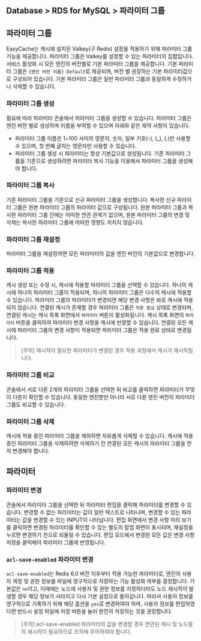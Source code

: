 ## Database > RDS for MySQL > 파라미터 그룹

## 파라미터 그룹

EasyCache는 캐시에 설치된 Valkey(구 Redis) 설정을 적용하기 위해 파라미터 그룹 기능을 제공합니다. 파라미터 그룹은 Valkey를 설정할 수 있는 파라미터의 집합입니다. 서비스 활성화 시 모든 엔진의 버전별로 기본 파라미터 그룹을 제공합니다. 기본 파라미터 그룹은 `{엔진 버전 이름} Default`로 제공되며, 버전 별 권장하는 기본 파라미터값으로 구성되어 있습니다. 기본 파라미터 그룹은 일반 파라미터 그룹과 동일하게 수정하거나 삭제할 수 있습니다.

### 파라미터 그룹 생성

필요에 따라 파라미터 콘솔에서 파라미터 그룹을 생성할 수 있습니다. 파라미터 그룹은 엔진 버전 별로 생성하며 이름을 부여할 수 있으며 아래와 같은 제약 사항이 있습니다.

* 파라미터 그룹 이름은 1~100 사이의 영문자, 숫자, 일부 기호(-), (_), (.)만 사용할 수 있으며, 첫 번째 글자는 영문자만 사용할 수 있습니다.
* 파라미터 그룹 생성 시 파라미터는 항상 기본값으로 생성됩니다. 기존 파라미터 그룹을 기준으로 생성하려면 파라미터 복사 기능을 이용해서 파라미터 그룹을 생성해야 합니다.

### 파라미터 그룹 복사

기존 파라미터 그룹을 기준으로 신규 파라미터 그룹을 생성합니다. 복사한 신규 파라미터 그룹은 원본 파라미터 그룹의 파라미터 값으로 구성됩니다. 원본 파라미터 그룹과 복사한 파라미터 그룹 간에는 어떠한 연관 관계가 없으며, 원본 파라미터 그룹의 변경 및 삭제는 복사한 파라미터 그룹에 어떠한 영향도 끼치지 않습니다.

### 파라미터 그룹 재설정

파라미터 그룹을 재설정하면 모든 파라미터의 값을 엔진 버전의 기본값으로 변경합니다.

### 파라미터 그룹 적용

캐시 생성 또는 수정 시, 캐시에 적용할 파라미터 그룹을 선택할 수 있습니다. 하나의 캐시에 하나의 파라미터 그룹이 적용되며, 하나의 파라미터 그룹은 다수의 캐시에 적용할 수 있습니다. 파라미터 그룹의 파라미터가 변경되면 해당 변경 사항은 바로 캐시에 적용되지 않습니다. 연결된 캐시가 존재할 경우 파라미터 그룹은 `적용 필요` 상태로 변경되며, 연결된 캐시는 캐시 목록 화면에서 `파라미터` 버튼이 활성화됩니다. 캐시 목록 화면의 `파라미터` 버튼을 클릭하여 파라미터 변경 사항을 캐시에 반영할 수 있습니다. 연결된 모든 캐시에 파라미터 그룹의 변경 사항이 적용되면 파라미터 그룹은 적용 완료 상태로 변경됩니다.

>[주의]
>재시작이 필요한 파라미터가 변경된 경우 적용 과정에서 캐시가 재시작됩니다.

### 파라미터 그룹 비교

콘솔에서 서로 다른 2개의 파라미터 그룹을 선택한 뒤 비교를 클릭하면 파라미터가 무엇이 다른지 확인할 수 있습니다. 동일한 엔진뿐만 아니라 서로 다른 엔진 버전의 파라미터 그룹도 비교할 수 있습니다.

### 파라미터 그룹 삭제

캐시에 적용 중인 파라미터 그룹을 제외하면 자유롭게 삭제할 수 있습니다. 캐시에 적용 중인 파라미터 그룹을 삭제하려면 삭제하기 전 연결된 모든 캐시의 파라미터 그룹을 먼저 변경해야 합니다.

## 파라미터

### 파라미터 변경

콘솔에서 파라미터 그룹을 선택한 뒤 파라미터 편집을 클릭해 파라미터를 변경할 수 있습니다. 변경할 수 없는 파라미터는 값이 일반 텍스트로 나타나며, 변경할 수 있는 파라미터는 값을 변경할 수 있는 INPUT이 나타납니다. 편집 화면에서 변경 사항 미리 보기를 클릭하면 변경된 파라미터를 확인할 수 있는 별도의 팝업 화면이 표시되며, 재설정을 누르면 변경하기 전으로 되돌릴 수 있습니다. 편집 모드에서 변경한 모든 값은 변경 사항 저장을 클릭해야 파라미터 그룹에 반영됩니다.

### `acl-save-enabled` 파라미터 변경
`acl-save-enabled`는 Redis 6.0 버전 이후부터 적용 가능한 파라미터로, 엔진의 사용자 계정 및 권한 정보를 파일에 영구적으로 저장하는 기능 활성화 여부를 결정합니다. 기본값은 `no`이고, 이때에는 노드에 사용자 및 권한 정보를 지정하더라도 노드 재시작이 발생할 경우 해당 정보가 사라지고 다시 기본 설정으로 돌아갑니다. 따라서 사용자 정보를 영구적으로 기록하기 위해 해당 옵션을 `yes`로 변경하여야 하며, 사용자 정보를 편집하였다면 반드시 설정 파일에 저장 버튼을 눌러 완전히 저장하는 것을 권장합니다.

>[주의]
>acl-save-enabled 파라미터의 값을 변경할 경우 연관된 캐시 및 노드들의 재시작이 필요하므로 조작에 주의하여야 합니다.